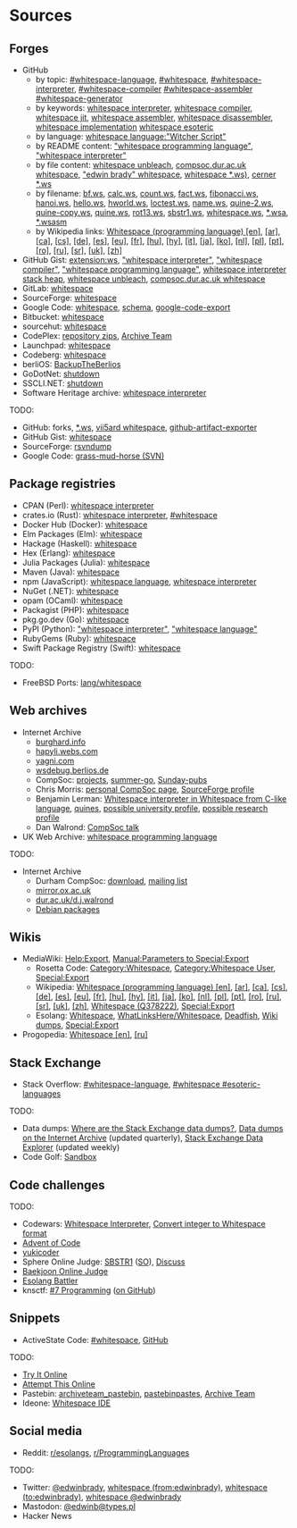 # Sources

## Forges

- GitHub
  - by topic:
      [#whitespace-language](https://github.com/topics/whitespace-language?o=desc&s=updated),
      [#whitespace](https://github.com/topics/whitespace?o=desc&s=updated),
      [#whitespace-interpreter](https://github.com/topics/whitespace-interpreter?o=desc&s=updated),
      [#whitespace-compiler](https://github.com/topics/whitespace-compiler?o=desc&s=updated)
      [#whitespace-assembler](https://github.com/topics/whitespace-assembler?o=desc&s=updated)
      [#whitespace-generator](https://github.com/topics/whitespace-generator?o=desc&s=updated)
  - by keywords:
      [whitespace interpreter](https://github.com/search?o=desc&q=whitespace+interpreter+-org%3Awspace&s=updated&type=repositories),
      [whitespace compiler](https://github.com/search?o=desc&q=whitespace+compiler+-org%3Awspace&s=updated&type=repositories),
      [whitespace jit](https://github.com/search?o=desc&q=whitespace+jit+-org%3Awspace&s=updated&type=repositories),
      [whitespace assembler](https://github.com/search?o=desc&q=whitespace+assembler+-org%3Awspace&s=updated&type=repositories),
      [whitespace disassembler](https://github.com/search?o=desc&q=whitespace+disassembler+-org%3Awspace&s=updated&type=repositories),
      [whitespace implementation](https://github.com/search?o=desc&q=whitespace+implementation&s=updated&type=repositories)
      [whitespace esoteric](https://github.com/search?o=desc&q=whitespace+esoteric+-org%3Awspace&s=updated&type=repositories)
  - by language:
      [whitespace language:"Witcher Script"](https://github.com/search?q=whitespace+language%3A%22Witcher+Script%22+-org%3Awspace&s=updated&type=repositories)
  - by README content:
      ["whitespace programming language"](https://github.com/search?o=desc&q=%22whitespace+programing+language%22+in%3Areadme+-org%3Awspace&s=updated&type=repositories),
      ["whitespace interpreter"](https://github.com/search?o=desc&q=%22whitespace+interpreter%22+in%3Areadme+-org%3Awspace&s=updated&type=repositories)
  - by file content:
      [whitespace unbleach](https://github.com/search?o=desc&q=whitespace+unbleach+-org%3Awspace&s=indexed&type=code),
      [compsoc.dur.ac.uk whitespace](https://github.com/search?o=desc&q=compsoc.dur.ac.uk+whitespace+-org%3Awspace+NOT+pkgname+NOT+portname+NOT+gentoo+NOT+_eclasses_+NOT+prototype+NOT+awesome+NOT+cheatsheet+-language%3Ahtml+-language%3Ajson+-language%3Acsv&s=indexed&type=code),
      ["edwin brady" whitespace](https://github.com/search?o=desc&q=%22edwin+brady%22+whitespace+-org%3Awspace&s=indexed&type=code),
      [whitespace *.ws)](https://github.com/search?o=desc&q=whitespace+path%3A*.ws+NOT+trailing+-org%3Awspace&s=indexed&type=code),
      [cerner *.ws](https://github.com/search?o=desc&q=cerner+path%3A*.ws+-org%3Awspace&s=indexed&type=code)
  - by filename:
      [bf.ws](https://github.com/search?o=desc&q=path%3A**%2Fbf.ws+-org%3Awspace&s=indexed&type=code),
      [calc.ws](https://github.com/search?o=desc&q=path%3A**%2Fcalc.ws+-org%3Awspace&s=indexed&type=code),
      [count.ws](https://github.com/search?o=desc&q=path%3A**%2Fcount.ws+-org%3Awspace&s=indexed&type=code),
      [fact.ws](https://github.com/search?o=desc&q=path%3A**%2Ffact.ws+-org%3Awspace&s=indexed&type=code),
      [fibonacci.ws](https://github.com/search?o=desc&q=path%3A**%2Ffibonacci.ws+-org%3Awspace&s=indexed&type=code),
      [hanoi.ws](https://github.com/search?o=desc&q=path%3A**%2Fhanoi.ws+-org%3Awspace&s=indexed&type=code),
      [hello.ws](https://github.com/search?o=desc&q=path%3A**%2Fhello.ws+-org%3Awspace&s=indexed&type=code),
      [hworld.ws](https://github.com/search?o=desc&q=path%3A**%2Fhworld.ws+-org%3Awspace&s=indexed&type=code),
      [loctest.ws](https://github.com/search?o=desc&q=path%3A**%2Floctest.ws+-org%3Awspace&s=indexed&type=code),
      [name.ws](https://github.com/search?o=desc&q=path%3A**%2Fname.ws+-org%3Awspace&s=indexed&type=code),
      [quine-2.ws](https://github.com/search?o=desc&q=path%3A**%2Fquine-2.ws+-org%3Awspace&s=indexed&type=code),
      [quine-copy.ws](https://github.com/search?o=desc&q=path%3A**%2Fquine-copy.ws+-org%3Awspace&s=indexed&type=code),
      [quine.ws](https://github.com/search?o=desc&q=path%3A**%2Fquine.ws+-org%3Awspace&s=indexed&type=code),
      [rot13.ws](https://github.com/search?o=desc&q=path%3A**%2Frot13.ws+-org%3Awspace&s=indexed&type=code),
      [sbstr1.ws](https://github.com/search?o=desc&q=path%3A**%2Fsbstr1.ws+-org%3Awspace&s=indexed&type=code),
      [whitespace.ws](https://github.com/search?o=desc&q=path%3A**%2Fwhitespace.ws+-org%3Awspace&s=indexed&type=code),
      [*.wsa](https://github.com/search?o=desc&q=path%3A*.wsa+-org%3Awspace&s=indexed&type=code),
      [*.wsasm](https://github.com/search?o=desc&q=path%3A*.wsasm+-org%3Awspace&s=indexed&type=code)
  - by Wikipedia links:
      [Whitespace (programming language) [en]](https://github.com/search?o=desc&q=en.wikipedia.org%2Fwiki%2FWhitespace_%28programming_language%29+-language%3AHTML+-org%3Awspace&s=indexed&type=code),
      [[ar]](https://github.com/search?o=desc&q=ar.wikipedia.org%2Fwiki%2F%D9%88%D8%A7%D9%8A%D8%AA_%D8%B3%D8%A8%D9%8A%D8%B3_%28%D9%84%D8%BA%D8%A9_%D8%A8%D8%B1%D9%85%D8%AC%D8%A9%29+-language%3AHTML+-org%3Awspace&s=indexed&type=code),
      [[ca]](https://github.com/search?o=desc&q=ca.wikipedia.org%2Fwiki%2FWhitespace+-language%3AHTML+-org%3Awspace&s=indexed&type=code),
      [[cs]](https://github.com/search?o=desc&q=cs.wikipedia.org%2Fwiki%2FWhitespace+-language%3AHTML+-org%3Awspace&s=indexed&type=code),
      [[de]](https://github.com/search?o=desc&q=de.wikipedia.org%2Fwiki%2FWhitespace_%28Programmiersprache%29+-language%3AHTML+-org%3Awspace&s=indexed&type=code),
      [[es]](https://github.com/search?o=desc&q=es.wikipedia.org%2Fwiki%2FWhitespace+-language%3AHTML+-org%3Awspace&s=indexed&type=code),
      [[eu]](https://github.com/search?o=desc&q=eu.wikipedia.org%2Fwiki%2FWhitespace+-language%3AHTML+-org%3Awspace&s=indexed&type=code),
      [[fr]](https://github.com/search?o=desc&q=fr.wikipedia.org%2Fwiki%2FWhitespace+-language%3AHTML+-org%3Awspace&s=indexed&type=code),
      [[hu]](https://github.com/search?o=desc&q=hu.wikipedia.org%2Fwiki%2FWhitespace_%28programoz%C3%A1si_nyelv%29+-language%3AHTML+-org%3Awspace&s=indexed&type=code),
      [[hy]](https://github.com/search?o=desc&q=hy.wikipedia.org%2Fwiki%2FWhitespace+-language%3AHTML+-org%3Awspace&s=indexed&type=code),
      [[it]](https://github.com/search?o=desc&q=it.wikipedia.org%2Fwiki%2FWhitespace+-language%3AHTML+-org%3Awspace&s=indexed&type=code),
      [[ja]](https://github.com/search?o=desc&q=ja.wikipedia.org%2Fwiki%2FWhitespace+-language%3AHTML+-org%3Awspace&s=indexed&type=code),
      [[ko]](https://github.com/search?o=desc&q=ko.wikipedia.org%2Fwiki%2F%ED%99%94%EC%9D%B4%ED%8A%B8%EC%8A%A4%ED%8E%98%EC%9D%B4%EC%8A%A4_%28%ED%94%84%EB%A1%9C%EA%B7%B8%EB%9E%98%EB%B0%8D_%EC%96%B8%EC%96%B4%29+-language%3AHTML+-org%3Awspace&s=indexed&type=code),
      [[nl]](https://github.com/search?o=desc&q=nl.wikipedia.org%2Fwiki%2FWhitespace_%28programmeertaal%29+-language%3AHTML+-org%3Awspace&s=indexed&type=code),
      [[pl]](https://github.com/search?o=desc&q=pl.wikipedia.org%2Fwiki%2FWhitespace+-language%3AHTML+-org%3Awspace&s=indexed&type=code),
      [[pt]](https://github.com/search?o=desc&q=pt.wikipedia.org%2Fwiki%2FWhitespace+-language%3AHTML+-org%3Awspace&s=indexed&type=code),
      [[ro]](https://github.com/search?o=desc&q=ro.wikipedia.org%2Fwiki%2FWhitespace_%28limbaj_de_programare%29+-language%3AHTML+-org%3Awspace&s=indexed&type=code),
      [[ru]](https://github.com/search?o=desc&q=ru.wikipedia.org%2Fwiki%2FWhitespace+-language%3AHTML+-org%3Awspace&s=indexed&type=code),
      [[sr]](https://github.com/search?o=desc&q=sr.wikipedia.org%2Fwiki%2F%D0%92%D0%B0%D1%98%D1%82%D1%81%D0%BF%D0%B5%D1%98%D1%81+-language%3AHTML+-org%3Awspace&s=indexed&type=code),
      [[uk]](https://github.com/search?o=desc&q=uk.wikipedia.org%2Fwiki%2FWhitespace+-language%3AHTML+-org%3Awspace&s=indexed&type=code),
      [[zh]](https://github.com/search?o=desc&q=zh.wikipedia.org%2Fwiki%2FWhitespace+-language%3AHTML+-org%3Awspace&s=indexed&type=code)
- GitHub Gist:
    [extension:ws](https://gist.github.com/search?o=desc&q=extension%3Aws&s=updated),
    ["whitespace interpreter"](https://gist.github.com/search?o=desc&q=%22whitespace+interpreter%22&s=updated),
    ["whitespace compiler"](https://gist.github.com/search?o=desc&q=%22whitespace+compiler%22&s=updated),
    ["whitespace programming language"](https://gist.github.com/search?o=desc&q=%22whitespace+programming+language%22&s=updated),
    [whitespace interpreter stack heap](https://gist.github.com/search?o=desc&q=whitespace+interpreter+stack+heap+NOT+cloudSettings&s=updated),
    [whitespace unbleach](https://gist.github.com/search?o=desc&q=whitespace+unbleach&s=updated),
    [compsoc.dur.ac.uk whitespace](https://gist.github.com/search?o=desc&q=compsoc.dur.ac.uk+whitespace&s=updated)
- GitLab: [whitespace](https://gitlab.com/explore?name=whitespace&sort=latest_activity_desc)
- SourceForge: [whitespace](https://sourceforge.net/directory/?q=whitespace&sort=update)
- Google Code:
    [whitespace](https://code.google.com/archive/search?q=whitespace),
    [schema](https://code.google.com/archive/schema),
    [google-code-export](https://github.com/google-code-export)
- Bitbucket: [whitespace](https://bitbucket.org/repo/all?name=whitespace)
- sourcehut: [whitespace](https://sr.ht/projects?search=whitespace&sort=recently-updated)
- CodePlex:
    [repository zips](https://archive.org/details/sylirana_ms_codeplex_zips),
    [Archive Team](https://wiki.archiveteam.org/index.php/CodePlex)
- Launchpad: [whitespace](https://launchpad.net/projects?text=whitespace)
- Codeberg: [whitespace](https://codeberg.org/explore/repos?sort=recentupdate&q=whitespace)
- berliOS: [BackupTheBerlios](https://github.com/BackupTheBerlios)
- GoDotNet: [shutdown](https://visualstudiomagazine.com/blogs/desmond-file/2007/02/gotdotnet-shuttered.aspx)
- SSCLI.NET: [shutdown](https://web.archive.org/web/20050920154459/http://mailserver.di.unipi.it/pipermail/dotnet-sscli/msg00260.html)
- Software Heritage archive: [whitespace interpreter](https://archive.softwareheritage.org/browse/search/?q=whitespace+interpreter&with_visit=true&with_content=true&search_metadata=true)

TODO:

- GitHub:
    forks,
    [*.ws](https://github.com/search?o=desc&q=path%3A*.ws+-org%3Awspace+NOT+witcher+NOT+runescape+NOT+function+NOT+var+NOT+class+NOT+xml&s=indexed&type=code),
    [vii5ard whitespace](https://github.com/search?o=desc&q=vii5ard+whitespace+-org%3Awspace&s=indexed&type=code),
    [github-artifact-exporter](https://github.com/github/github-artifact-exporter)
- GitHub Gist: [whitespace](https://gist.github.com/search?q=whitespace)
- SourceForge:
    [rsvndump](https://rsvndump.sourceforge.io/)
- Google Code:
    [grass-mud-horse (SVN)](https://code.google.com/archive/p/grass-mud-horse/)

## Package registries

- CPAN (Perl): [whitespace interpreter](https://metacpan.org/search?q=whitespace+interpreter)
- crates.io (Rust):
    [whitespace interpreter](https://crates.io/search?q=whitespace%20interpreter&sort=new),
    [#whitespace](https://crates.io/keywords/whitespace)
- Docker Hub (Docker): [whitespace](https://hub.docker.com/search?q=whitespace&type=image&sort=updated_at&order=desc)
- Elm Packages (Elm): [whitespace](https://package.elm-lang.org/)
- Hackage (Haskell): [whitespace](https://hackage.haskell.org/packages/search?terms=whitespace)
- Hex (Erlang): [whitespace](https://hex.pm/packages?search=whitespace)
- Julia Packages (Julia): [whitespace](https://juliapackages.com/packages?search=whitespace)
- Maven (Java): [whitespace](https://mvnrepository.com/search?q=whitespace)
- npm (JavaScript):
    [whitespace language](https://www.npmjs.com/search?q=whitespace%20language),
    [whitespace interpreter](https://www.npmjs.com/search?q=whitespace%20interpreter)
- NuGet (.NET): [whitespace](https://www.nuget.org/packages?q=whitespace)
- opam (OCaml): [whitespace](https://opam.ocaml.org/packages/)
- Packagist (PHP): [whitespace](https://packagist.org/?query=whitespace)
- pkg.go.dev (Go): [whitespace](https://pkg.go.dev/search?q=whitespace)
- PyPI (Python):
    ["whitespace interpreter"](https://pypi.org/search/?q=%22whitespace+interpreter%22&o=-created),
    ["whitespace language"](https://pypi.org/search/?q=%22whitespace+language%22&o=-created)
- RubyGems (Ruby): [whitespace](https://rubygems.org/search?query=whitespace)
- Swift Package Registry (Swift): [whitespace](https://swiftpackageregistry.com/search?term=whitespace)

TODO:

- FreeBSD Ports: [lang/whitespace](https://www.freshports.org/lang/whitespace)

## Web archives

- Internet Archive
  - [burghard.info](https://web.archive.org/web/20110911114338/http://www.burghard.info/Code/Whitespace/)
  - [hapyli.webs.com](https://web.archive.org/web/20110212015726/http://hapyli.webs.com:80/)
  - [yagni.com](https://web.archive.org/web/20120417161917/http://yagni.com:80/whitespace/index.html)
  - [wsdebug.berlios.de](https://web.archive.org/web/20041031040027/http://wsdebug.berlios.de:80/)
  - CompSoc:
      [projects](https://web.archive.org/web/20161209210119/http://compsoc.dur.ac.uk/content/projects/),
      [summer-go](https://web.archive.org/web/20070825211035/http://compsoc.dur.ac.uk/archives/summer-go/),
      [Sunday-pubs](https://web.archive.org/web/20070825211126/http://compsoc.dur.ac.uk/archives/sunday-pubs/)
  - Chris Morris:
      [personal CompSoc page](https://web.archive.org/web/20130727180904/http://compsoc.dur.ac.uk/~cim/),
      [SourceForge profile](https://sourceforge.net/u/dcl0cim/profile/)
  - Benjamin Lerman:
      [Whitespace interpreter in Whitespace from C-like language](https://web.archive.org/web/20141011193200/http://compsoc.dur.ac.uk/archives/whitespace/2003-April/000016.html),
      [quines](https://web.archive.org/web/20150717003429/http://compsoc.dur.ac.uk:80/whitespace/contrib.php),
      [possible university profile](https://web.archive.org/web/20030421090406/http://www.liafa.jussieu.fr/web9/equiprech/fichepers_fr.php?id=67),
      [possible research profile](https://www.researchgate.net/scientific-contributions/Benjamin-Lerman-19515093)
  - Dan Walrond: [CompSoc talk](https://web.archive.org/web/20090430124813/http://compsoc.dur.ac.uk/events/info/110/)
- UK Web Archive:
    [whitespace programming language](https://www.webarchive.org.uk/en/ukwa/search?text=whitespace+programming+language&search_location=full_text&reset_filters=false&content_type=Web+Page)

TODO:

- Internet Archive
  - Durham CompSoc:
      [download](https://web.archive.org/web/20150717140342/http://compsoc.dur.ac.uk:80/whitespace/download.php),
      [mailing list](https://web.archive.org/web/20141011193126/http://compsoc.dur.ac.uk/archives/whitespace/)
  - [mirror.ox.ac.uk](https://web.archive.org/web/20030414003351/http://mirror.ox.ac.uk:80/Mirrors/whitespace/)
  - [dur.ac.uk/d.j.walrond](https://web.archive.org/web/20030608044924/http://www.dur.ac.uk:80/d.j.walrond/whitespace/)
  - [Debian packages](https://github.com/thaliaarchi/repo-archival/blob/main/scripts/wspace/stribb-debian/archive.sh)

## Wikis

- MediaWiki:
    [Help:Export](https://www.mediawiki.org/wiki/Help:Export),
    [Manual:Parameters to Special:Export](https://www.mediawiki.org/wiki/Manual:Parameters_to_Special:Export)
  - Rosetta Code:
      [Category:Whitespace](https://rosettacode.org/wiki/Category:Whitespace),
      [Category:Whitespace User](https://rosettacode.org/wiki/Category:Whitespace_User),
      [Special:Export](https://rosettacode.org/wiki/Special:Export)
  - Wikipedia:
      [Whitespace (programming language) [en]](https://en.wikipedia.org/wiki/Whitespace_(programming_language)),
      [[ar]](https://ar.wikipedia.org/wiki/%D9%88%D8%A7%D9%8A%D8%AA_%D8%B3%D8%A8%D9%8A%D8%B3_(%D9%84%D8%BA%D8%A9_%D8%A8%D8%B1%D9%85%D8%AC%D8%A9)),
      [[ca]](https://ca.wikipedia.org/wiki/Whitespace),
      [[cs]](https://cs.wikipedia.org/wiki/Whitespace),
      [[de]](https://de.wikipedia.org/wiki/Whitespace_(Programmiersprache)),
      [[es]](https://es.wikipedia.org/wiki/Whitespace),
      [[eu]](https://eu.wikipedia.org/wiki/Whitespace),
      [[fr]](https://fr.wikipedia.org/wiki/Whitespace),
      [[hu]](https://hu.wikipedia.org/wiki/Whitespace_(programoz%C3%A1si_nyelv)),
      [[hy]](https://hy.wikipedia.org/wiki/Whitespace),
      [[it]](https://it.wikipedia.org/wiki/Whitespace),
      [[ja]](https://ja.wikipedia.org/wiki/Whitespace),
      [[ko]](https://ko.wikipedia.org/wiki/%ED%99%94%EC%9D%B4%ED%8A%B8%EC%8A%A4%ED%8E%98%EC%9D%B4%EC%8A%A4_(%ED%94%84%EB%A1%9C%EA%B7%B8%EB%9E%98%EB%B0%8D_%EC%96%B8%EC%96%B4)),
      [[nl]](https://nl.wikipedia.org/wiki/Whitespace_(programmeertaal)),
      [[pl]](https://pl.wikipedia.org/wiki/Whitespace),
      [[pt]](https://pt.wikipedia.org/wiki/Whitespace),
      [[ro]](https://ro.wikipedia.org/wiki/Whitespace_(limbaj_de_programare)),
      [[ru]](https://ru.wikipedia.org/wiki/Whitespace),
      [[sr]](https://sr.wikipedia.org/wiki/%D0%92%D0%B0%D1%98%D1%82%D1%81%D0%BF%D0%B5%D1%98%D1%81),
      [[uk]](https://uk.wikipedia.org/wiki/Whitespace),
      [[zh]](https://zh.wikipedia.org/wiki/Whitespace),
      [Whitespace (Q378222)](https://www.wikidata.org/wiki/Q378222),
      [Special:Export](https://en.wikipedia.org/wiki/Special:Export)
  - Esolang:
      [Whitespace](https://esolangs.org/wiki/Whitespace),
      [WhatLinksHere/Whitespace](https://esolangs.org/wiki/Special:WhatLinksHere/Whitespace),
      [Deadfish](https://esolangs.org/wiki/Deadfish#Whitespace),
      [Wiki dumps](https://esolangs.org/wiki/Esolang:Wiki_dumps),
      [Special:Export](https://esolangs.org/wiki/Special:Export)
- Progopedia:
    [Whitespace [en]](http://progopedia.com/language/whitespace/),
    [[ru]](http://progopedia.ru/language/whitespace/)

## Stack Exchange

- Stack Overflow:
    [#whitespace-language](https://stackoverflow.com/questions/tagged/whitespace-language),
    [#whitespace #esoteric-languages](https://stackoverflow.com/questions/tagged/whitespace+esoteric-languages)

TODO:

- Data dumps:
    [Where are the Stack Exchange data dumps?](https://meta.stackexchange.com/questions/19579/where-are-the-stack-exchange-data-dumps),
    [Data dumps on the Internet Archive](https://archive.org/details/stackexchange) (updated quarterly),
    [Stack Exchange Data Explorer](https://data.stackexchange.com/codegolf/query/1717592/search-for-whitespace-in-post-bodies) (updated weekly)
- Code Golf:
    [Sandbox](https://codegolf.meta.stackexchange.com/questions/2140/sandbox-for-proposed-challenges?answertab=active)

## Code challenges

TODO:

- Codewars:
    [Whitespace Interpreter](https://www.codewars.com/kata/whitespace-interpreter),
    [Convert integer to Whitespace format](https://www.codewars.com/kata/55b350026cc02ac1a7000032)
- [Advent of Code](https://adventofcode.com/)
- [yukicoder](https://yukicoder.me/)
- Sphere Online Judge:
    [SBSTR1](https://www.spoj.com/problems/SBSTR1/) ([SO](https://stackoverflow.com/questions/26521780/how-to-check-whether-a-string-is-substring-of-another-in-whitespace)),
    [Discuss](https://discuss.spoj.com/search?q=whitespace)
- [Baekjoon Online Judge](https://www.acmicpc.net/)
- [Esolang Battler](https://esolang.hakatashi.com/)
- knsctf:
    [#7 Programming](https://ksnctf.sweetduet.info/problem/7) ([on GitHub](https://github.com/search?o=desc&q=0962664770776731080774868826855754386638240000e&s=indexed&type=code))

## Snippets

- ActiveState Code:
    [#whitespace](https://code.activestate.com/recipes/tags/whitespace/),
    [GitHub](https://github.com/ActiveState/code)

TODO:

- [Try It Online](https://tio.run/#whitespace)
- [Attempt This Online](https://ato.pxeger.com/)
- Pastebin:
    [archiveteam_pastebin](https://archive.org/details/archiveteam_pastebin),
    [pastebinpastes](https://archive.org/details/pastebinpastes),
    [Archive Team](https://wiki.archiveteam.org/index.php/Pastebin)
- Ideone: [Whitespace IDE](https://www.ideone.com/l/whitespace)

## Social media

- Reddit:
    [r/esolangs](https://www.reddit.com/r/esolangs/search/?q=whitespace),
    [r/ProgrammingLanguages](https://www.reddit.com/r/ProgrammingLanguages/search/?q=whitespace)

TODO:

- Twitter:
    [@edwinbrady](https://twitter.com/edwinbrady),
    [whitespace (from:edwinbrady)](https://twitter.com/search?q=whitespace%20(from%3Aedwinbrady)),
    [whitespace (to:edwinbrady)](https://twitter.com/search?q=whitespace%20(to%3Aedwinbrady)),
    [whitespace @edwinbrady](https://twitter.com/search?q=whitespace%20(%40edwinbrady))
- Mastodon: [@edwinb@types.pl](https://types.pl/@edwinb)
- Hacker News
